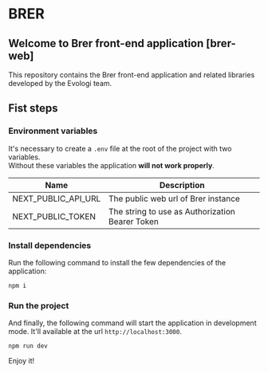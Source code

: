 # BRER

## Welcome to Brer front-end application [brer-web]

This repository contains the Brer front-end application and related libraries developed by the Evologi team.

## Fist steps

### Environment variables

It's necessary to create a `.env` file at the root of the project with two variables.<br>
Without these variables the application <b>will not work properly</b>.

| Name                | Description                                     |
| ------------------- | ----------------------------------------------- |
| NEXT_PUBLIC_API_URL | The public web url of Brer instance             |
| NEXT_PUBLIC_TOKEN   | The string to use as Authorization Bearer Token |

### Install dependencies

Run the following command to install the few dependencies of the application:

```
npm i
```

### Run the project

And finally, the following command will start the application in development mode. It'll available at the url `http://localhost:3000`.

```
npm run dev
```

Enjoy it!
